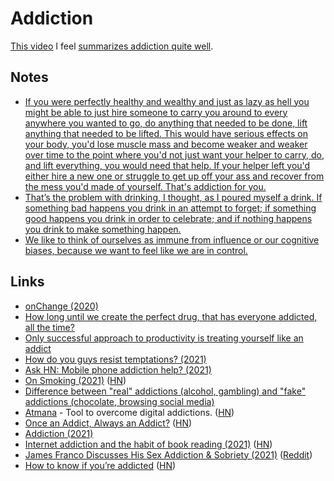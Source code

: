 # Addiction

[This video](https://www.youtube.com/watch?v=HUngLgGRJpo) I feel [summarizes addiction quite well](https://www.reddit.com/r/interestingasfuck/comments/rlx7y9/an_addicts_description_of_being_addicted_to/).

## Notes

- [If you were perfectly healthy and wealthy and just as lazy as hell you might be able to just hire someone to carry you around to every anywhere you wanted to go, do anything that needed to be done, lift anything that needed to be lifted. This would have serious effects on your body, you'd lose muscle mass and become weaker and weaker over time to the point where you'd not just want your helper to carry, do, and lift everything, you would need that help. If your helper left you'd either hire a new one or struggle to get up off your ass and recover from the mess you'd made of yourself. That's addiction for you.](https://www.reddit.com/r/explainlikeimfive/comments/2yjpwe/eli5_why_is_heroin_so_addictive_what_does_it_do/)
- [That’s the problem with drinking, I thought, as I poured myself a drink. If something bad happens you drink in an attempt to forget; if something good happens you drink in order to celebrate; and if nothing happens you drink to make something happen.](https://www.goodreads.com/quotes/11871-that-s-the-problem-with-drinking-i-thought-as-i-poured)
- [We like to think of ourselves as immune from influence or our cognitive biases, because we want to feel like we are in control.](https://www.reddit.com/r/cogsci/comments/qh4okh/how_our_rat_brains_keep_us_addicted_to_social/)

## Links

- [onChange (2020)](https://jevakallio.github.io/notes/on-change)
- [How long until we create the perfect drug, that has everyone addicted, all the time?](https://twitter.com/naval/status/1297080832046141441)
- [Only successful approach to productivity is treating yourself like an addict](https://twitter.com/awilkinson/status/1346482158131531784)
- [How do you guys resist temptations? (2021)](https://www.reddit.com/r/researchchemicals/comments/m5hh8g/how_do_you_guys_resist_temptations/)
- [Ask HN: Mobile phone addiction help? (2021)](https://news.ycombinator.com/item?id=27017776)
- [On Smoking (2021)](https://annagat.substack.com/p/on-smoking) ([HN](https://news.ycombinator.com/item?id=27347035))
- [Difference between "real" addictions (alcohol, gambling) and "fake" addictions (chocolate, browsing social media)](https://www.reddit.com/r/NoStupidQuestions/comments/ohi98j/what_is_the_difference_between_real_addictions/)
- [Atmana](https://atmana.org/) - Tool to overcome digital addictions. ([HN](https://news.ycombinator.com/item?id=27971757))
- [Once an Addict, Always an Addict?](https://www.deprocrastination.co/blog/once-an-addict-always-an-addict) ([HN](https://news.ycombinator.com/item?id=28105110))
- [Addiction (2021)](https://levlinds.medium.com/addiction-cb7ab4dcdd84)
- [Internet addiction and the habit of book reading (2021)](https://benwajdi.com/2021/12/18/is-internet-addiction-eradicating-the-habit-of-reading/) ([HN](https://news.ycombinator.com/item?id=29601573))
- [James Franco Discusses His Sex Addiction & Sobriety (2021)](https://www.youtube.com/watch?v=NWd2Ox1pC4w) ([Reddit](https://www.reddit.com/r/television/comments/rmaxco/james_franco_addresses_sexual_misconduct/))
- [How to know if you’re addicted](https://psyche.co/guides/how-to-know-if-youre-addicted-to-alcohol-or-drugs) ([HN](https://news.ycombinator.com/item?id=30301309))
